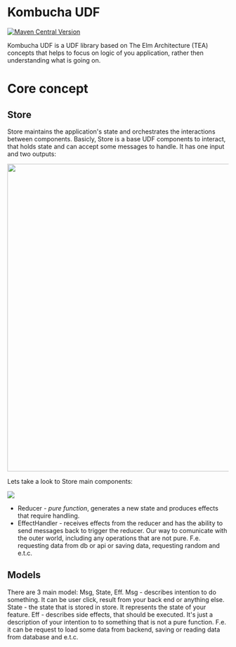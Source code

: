 # Kombucha UDF

[![Maven Central Version](https://img.shields.io/maven-central/v/io.github.ikarenkov/kombucha-core?style=flat&label=kombucha-core&link=https%3A%2F%2Fcentral.sonatype.com%2Fartifact%2Fio.github.ikarenkov%2Fkombucha-core)](https://central.sonatype.com/artifact/io.github.ikarenkov/kombucha-core)

Kombucha UDF is a UDF library based on The Elm Architecture (TEA) concepts that helps to focus on logic of you application, rather then understanding
what is going on.

# Core concept

## Store

Store maintains the application's state and orchestrates the interactions between components.
Basicly, Store is a base UDF components to interact, that holds state and can accept some messages to handle. It has one input and two outputs:

<img src="https://github.com/ikarenkov/Kombucha-UDF/assets/17216532/09fff09b-f7f9-42c9-ab73-ce3f2f25fb9a" width="700">

Lets take a look to Store main components:

<img src="https://github.com/ikarenkov/Kombucha-UDF/assets/17216532/9669c03c-2d9d-4610-a30a-58619a4bcfb7">

* Reducer - *pure function*, generates a new state and produces effects that require handling. 
* EffectHandler - receives effects from the reducer and has the ability to send messages back to trigger the reducer. Our way to comunicate with the outer world, including any operations that are not pure. F.e. requesting data from db or api or saving data, requesting random and e.t.c.

## Models

There are 3 main model: Msg, State, Eff.
Msg - describes intention to do something. It can be user click, result from your back end or anything else.
State - the state that is stored in store. It represents the state of your feature.
Eff - describes side effects, that should be executed. It's just a description of your intention to to something that is not a pure function. F.e. it
can be request to load some data from backend, saving or reading data from database and e.t.c.

